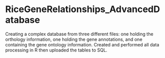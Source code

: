 # RiceGeneRelationships_AdvancedDatabase
Creating a complex database from three different files: one holding the orthology information, one holding the gene annotations, and one containing the gene ontology information. Created and performed all data processing in R then uploaded the tables to SQL. 
